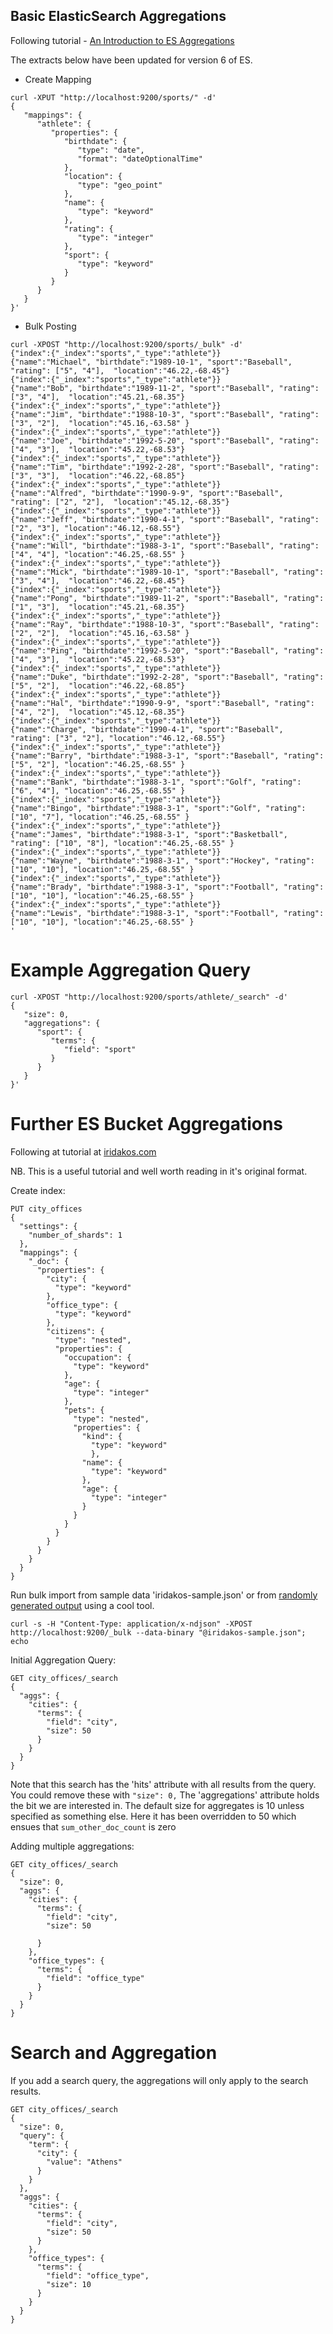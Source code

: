 Basic ElasticSearch Aggregations
---

Following tutorial - [An Introduction to ES Aggregations](https://qbox.io/blog/elasticsearch-aggregations)

The extracts below have been updated for version 6 of ES.

- Create Mapping

```
curl -XPUT "http://localhost:9200/sports/" -d'
{
   "mappings": {
      "athlete": {
         "properties": {
            "birthdate": {
               "type": "date",
               "format": "dateOptionalTime"
            },
            "location": {
               "type": "geo_point"
            },
            "name": {
               "type": "keyword"
            },
            "rating": {
               "type": "integer"
            },
            "sport": {
               "type": "keyword"
            }
         }
      }
   }
}'
```

- Bulk Posting

```
curl -XPOST "http://localhost:9200/sports/_bulk" -d'
{"index":{"_index":"sports","_type":"athlete"}}
{"name":"Michael", "birthdate":"1989-10-1", "sport":"Baseball", "rating": ["5", "4"],  "location":"46.22,-68.45"}
{"index":{"_index":"sports","_type":"athlete"}}
{"name":"Bob", "birthdate":"1989-11-2", "sport":"Baseball", "rating": ["3", "4"],  "location":"45.21,-68.35"}
{"index":{"_index":"sports","_type":"athlete"}}
{"name":"Jim", "birthdate":"1988-10-3", "sport":"Baseball", "rating": ["3", "2"],  "location":"45.16,-63.58" }
{"index":{"_index":"sports","_type":"athlete"}}
{"name":"Joe", "birthdate":"1992-5-20", "sport":"Baseball", "rating": ["4", "3"],  "location":"45.22,-68.53"}
{"index":{"_index":"sports","_type":"athlete"}}
{"name":"Tim", "birthdate":"1992-2-28", "sport":"Baseball", "rating": ["3", "3"],  "location":"46.22,-68.85"}
{"index":{"_index":"sports","_type":"athlete"}}
{"name":"Alfred", "birthdate":"1990-9-9", "sport":"Baseball", "rating": ["2", "2"],  "location":"45.12,-68.35"}
{"index":{"_index":"sports","_type":"athlete"}}
{"name":"Jeff", "birthdate":"1990-4-1", "sport":"Baseball", "rating": ["2", "3"], "location":"46.12,-68.55"}
{"index":{"_index":"sports","_type":"athlete"}}
{"name":"Will", "birthdate":"1988-3-1", "sport":"Baseball", "rating": ["4", "4"], "location":"46.25,-68.55" }
{"index":{"_index":"sports","_type":"athlete"}}
{"name":"Mick", "birthdate":"1989-10-1", "sport":"Baseball", "rating": ["3", "4"],  "location":"46.22,-68.45"}
{"index":{"_index":"sports","_type":"athlete"}}
{"name":"Pong", "birthdate":"1989-11-2", "sport":"Baseball", "rating": ["1", "3"],  "location":"45.21,-68.35"}
{"index":{"_index":"sports","_type":"athlete"}}
{"name":"Ray", "birthdate":"1988-10-3", "sport":"Baseball", "rating": ["2", "2"],  "location":"45.16,-63.58" }
{"index":{"_index":"sports","_type":"athlete"}}
{"name":"Ping", "birthdate":"1992-5-20", "sport":"Baseball", "rating": ["4", "3"],  "location":"45.22,-68.53"}
{"index":{"_index":"sports","_type":"athlete"}}
{"name":"Duke", "birthdate":"1992-2-28", "sport":"Baseball", "rating": ["5", "2"],  "location":"46.22,-68.85"}
{"index":{"_index":"sports","_type":"athlete"}}
{"name":"Hal", "birthdate":"1990-9-9", "sport":"Baseball", "rating": ["4", "2"],  "location":"45.12,-68.35"}
{"index":{"_index":"sports","_type":"athlete"}}
{"name":"Charge", "birthdate":"1990-4-1", "sport":"Baseball", "rating": ["3", "2"], "location":"46.12,-68.55"}
{"index":{"_index":"sports","_type":"athlete"}}
{"name":"Barry", "birthdate":"1988-3-1", "sport":"Baseball", "rating": ["5", "2"], "location":"46.25,-68.55" }
{"index":{"_index":"sports","_type":"athlete"}}
{"name":"Bank", "birthdate":"1988-3-1", "sport":"Golf", "rating": ["6", "4"], "location":"46.25,-68.55" }
{"index":{"_index":"sports","_type":"athlete"}}
{"name":"Bingo", "birthdate":"1988-3-1", "sport":"Golf", "rating": ["10", "7"], "location":"46.25,-68.55" }
{"index":{"_index":"sports","_type":"athlete"}}
{"name":"James", "birthdate":"1988-3-1", "sport":"Basketball", "rating": ["10", "8"], "location":"46.25,-68.55" }
{"index":{"_index":"sports","_type":"athlete"}}
{"name":"Wayne", "birthdate":"1988-3-1", "sport":"Hockey", "rating": ["10", "10"], "location":"46.25,-68.55" }
{"index":{"_index":"sports","_type":"athlete"}}
{"name":"Brady", "birthdate":"1988-3-1", "sport":"Football", "rating": ["10", "10"], "location":"46.25,-68.55" }
{"index":{"_index":"sports","_type":"athlete"}}
{"name":"Lewis", "birthdate":"1988-3-1", "sport":"Football", "rating": ["10", "10"], "location":"46.25,-68.55" }
'
```

Example Aggregation Query
===

```
curl -XPOST "http://localhost:9200/sports/athlete/_search" -d'
{
   "size": 0,
   "aggregations": {
      "sport": {
         "terms": {
            "field": "sport"
         }
      }
   }
}'
```

Further ES Bucket Aggregations
===

Following at tutorial at [iridakos.com](https://iridakos.com/tutorials/2018/10/22/elasticsearch-bucket-aggregations.html)

NB. This is a useful tutorial and well worth reading in it's original format.

Create index:

```
PUT city_offices
{
  "settings": {
    "number_of_shards": 1
  },
  "mappings": {
    "_doc": {
      "properties": {
        "city": {
          "type": "keyword"
        },
        "office_type": {
          "type": "keyword"
        },
        "citizens": {
          "type": "nested",
          "properties": {
            "occupation": {
              "type": "keyword"
            },
            "age": {
              "type": "integer"
            },
            "pets": {
              "type": "nested",
              "properties": {
                "kind": {
                  "type": "keyword"
                  },
                "name": {
                  "type": "keyword"
                },
                "age": {
                  "type": "integer"
                }
              }
            }
          }
        }
      }
    }
  }
}
```

Run bulk import from sample data 'iridakos-sample.json' or from [randomly generated output](https://github.com/iridakos/iridakos-posts/blob/master/2018-09-22-elasticsearch-bucket-aggregations/generate-random-data.rb) using a cool tool.


```
curl -s -H "Content-Type: application/x-ndjson" -XPOST http://localhost:9200/_bulk --data-binary "@iridakos-sample.json"; echo
```

Initial Aggregation Query:

```
GET city_offices/_search
{
  "aggs": {
    "cities": {
      "terms": { 
        "field": "city",
        "size": 50
      }
    }
  }
}
```

Note that this search has the 'hits' attribute with all results from the query. You could remove these with `"size": 0,`
The 'aggregations' attribute holds the bit we are interested in.
The default size for aggregates is 10 unless specified as something else. Here it has been overridden to 50 which ensues that `sum_other_doc_count` is zero

Adding multiple aggregations:

```
GET city_offices/_search
{
  "size": 0,
  "aggs": {
    "cities": {
      "terms": { 
        "field": "city",
        "size": 50
        
      }
    },
    "office_types": {
      "terms": {
        "field": "office_type"
      }
    }
  }
}
```

Search and Aggregation
===

If you add a search query, the aggregations will only apply to the search results.

```
GET city_offices/_search
{
  "size": 0,
  "query": {
    "term": {
      "city": {
        "value": "Athens"
      }
    }
  },
  "aggs": {
    "cities": {
      "terms": {
        "field": "city",
        "size": 50
      }
    },
    "office_types": {
      "terms": {
        "field": "office_type",
        "size": 10
      }
    }
  }
}
```